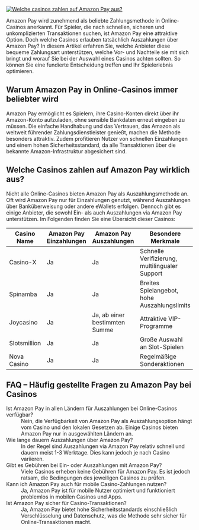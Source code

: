 [![Welche casinos zahlen auf Amazon Pay aus?](https://123-caf.pages.dev/gitsignup.png)](https://vrmoo.ru/Bt82HjjY)

<p>Amazon Pay wird zunehmend als beliebte Zahlungsmethode in Online-Casinos anerkannt. Für Spieler, die nach schnellen, sicheren und unkomplizierten Transaktionen suchen, ist Amazon Pay eine attraktive Option. Doch welche Casinos erlauben tatsächlich Auszahlungen über Amazon Pay? In diesem Artikel erfahren Sie, welche Anbieter diese bequeme Zahlungsart unterstützen, welche Vor- und Nachteile sie mit sich bringt und worauf Sie bei der Auswahl eines Casinos achten sollten. So können Sie eine fundierte Entscheidung treffen und Ihr Spielerlebnis optimieren.</p>  <h2>Warum Amazon Pay in Online-Casinos immer beliebter wird</h2>   <p>Amazon Pay ermöglicht es Spielern, ihre Casino-Konten direkt über ihr Amazon-Konto aufzuladen, ohne sensible Bankdaten erneut eingeben zu müssen. Die einfache Handhabung und das Vertrauen, das Amazon als weltweit führender Zahlungsdienstleister genießt, machen die Methode besonders attraktiv. Zudem profitieren Nutzer von schnellen Einzahlungen und einem hohen Sicherheitsstandard, da alle Transaktionen über die bekannte Amazon-Infrastruktur abgesichert sind.</p>  <h2>Welche Casinos zahlen auf Amazon Pay wirklich aus?</h2>   <p>Nicht alle Online-Casinos bieten Amazon Pay als Auszahlungsmethode an. Oft wird Amazon Pay nur für Einzahlungen genutzt, während Auszahlungen über Banküberweisung oder andere eWallets erfolgen. Dennoch gibt es einige Anbieter, die sowohl Ein- als auch Auszahlungen via Amazon Pay unterstützen. Im Folgenden finden Sie eine Übersicht dieser Casinos:</p>  <table>   <thead>     <tr>       <th>Casino Name</th>       <th>Amazon Pay Einzahlungen</th>       <th>Amazon Pay Auszahlungen</th>       <th>Besondere Merkmale</th>     </tr>   </thead>   <tbody>     <tr>       <td>Casino-X</td>       <td>Ja</td>       <td>Ja</td>       <td>Schnelle Verifizierung, multilingualer Support</td>     </tr>     <tr>       <td>Spinamba</td>       <td>Ja</td>       <td>Ja</td>       <td>Breites Spielangebot, hohe Auszahlungslimits</td>     </tr>     <tr>       <td>Joycasino</td>       <td>Ja</td>       <td>Ja, ab einer bestimmten Summe</td>       <td>Attraktive VIP-Programme</td>     </tr>     <tr>       <td>Slotsmillion</td>       <td>Ja</td>       <td>Ja</td>       <td>Große Auswahl an Slot-Spielen</td>     </tr>     <tr>       <td>Nova Casino</td>       <td>Ja</td>       <td>Ja</td>       <td>Regelmäßige Sonderaktionen</td>     </tr>   </tbody> </table>  <h2>FAQ – Häufig gestellte Fragen zu Amazon Pay bei Casinos</h2>   <dl>   <dt>Ist Amazon Pay in allen Ländern für Auszahlungen bei Online-Casinos verfügbar?</dt>   <dd>Nein, die Verfügbarkeit von Amazon Pay als Auszahlungsoption hängt vom Casino und den lokalen Gesetzen ab. Einige Casinos bieten Amazon Pay nur in ausgewählten Ländern an.</dd>    <dt>Wie lange dauern Auszahlungen über Amazon Pay?</dt>   <dd>In der Regel sind Auszahlungen via Amazon Pay relativ schnell und dauern meist 1-3 Werktage. Dies kann jedoch je nach Casino variieren.</dd>    <dt>Gibt es Gebühren bei Ein- oder Auszahlungen mit Amazon Pay?</dt>   <dd>Viele Casinos erheben keine Gebühren für Amazon Pay. Es ist jedoch ratsam, die Bedingungen des jeweiligen Casinos zu prüfen.</dd>    <dt>Kann ich Amazon Pay auch für mobile Casino-Zahlungen nutzen?</dt>   <dd>Ja, Amazon Pay ist für mobile Nutzer optimiert und funktioniert problemlos in mobilen Casinos und Apps.</dd>    <dt>Ist Amazon Pay sicher für Casino-Transaktionen?</dt>   <dd>Ja, Amazon Pay bietet hohe Sicherheitsstandards einschließlich Verschlüsselung und Datenschutz, was die Methode sehr sicher für Online-Transaktionen macht.</dd> </dl>